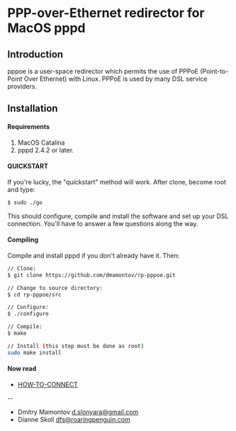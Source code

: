PPP-over-Ethernet redirector for MacOS pppd
===========================================

## Introduction

pppoe is a user-space redirector which permits the use of PPPoE
(Point-to-Point Over Ethernet) with Linux.  PPPoE is used by many
DSL service providers.

## Installation

#### Requirements

1. MacOS Catalina
2. pppd 2.4.2 or later.

#### QUICKSTART

If you're lucky, the "quickstart" method will work.  After clone, become root and type:

```sh
$ sudo ./go
```

This should configure, compile and install the software and set up your
DSL connection.  You'll have to answer a few questions along the way.

#### Compiling

Compile and install pppd if you don't already have it.  Then:

```sh
// Clone:
$ git clone https://github.com/dmamontov/rp-pppoe.git

// Change to source directory:
$ cd rp-pppoe/src

// Configure:
$ ./configure

// Compile:
$ make

// Install (this step must be done as root)
sudo make install
```

#### Now read
- [HOW-TO-CONNECT](doc/HOW-TO-CONNECT.md)

--
- Dmitry Mamontov <d.slonyara@gmail.com>
- Dianne Skoll <dfs@roaringpenguin.com>
